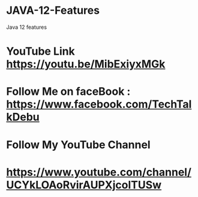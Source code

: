 # JAVA-12-Features
Java 12 features
# YouTube Link https://youtu.be/MibExiyxMGk

# Follow Me on faceBook  :  https://www.facebook.com/TechTalkDebu
# Follow My YouTube Channel
# https://www.youtube.com/channel/UCYkLOAoRvirAUPXjcolTUSw
